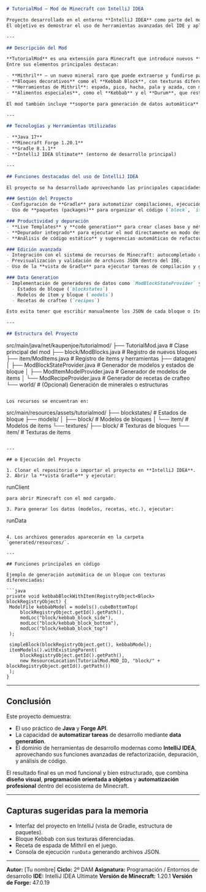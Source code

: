 ```markdown
# TutorialMod — Mod de Minecraft con IntelliJ IDEA

Proyecto desarrollado en el entorno **IntelliJ IDEA** como parte del módulo de **Desarrollo de Aplicaciones Multiplataforma (DAM)**.  
El objetivo es demostrar el uso de herramientas avanzadas del IDE y aplicar conceptos de **programación orientada a objetos, gestión de dependencias y generación automática de recursos** dentro de un entorno práctico: **modding en Minecraft con Forge**.

---

## Descripción del Mod

**TutorialMod** es una extensión para Minecraft que introduce nuevos **minerales, herramientas y bloques** inspirados en un mundo de fantasía y metalurgia avanzada.  
Entre sus elementos principales destacan:

- **Mithril** — un nuevo mineral raro que puede extraerse y fundirse para obtener lingotes.
- **Bloques decorativos** como el **Kebbab Block**, con texturas diferenciadas en la parte superior e inferior.
- **Herramientas de Mithril**: espada, pico, hacha, pala y azada, con mayor durabilidad y velocidad que las de hierro.
- **Alimentos especiales**, como el **Kebbab** y el **Durum**, que restauran la salud del jugador.

El mod también incluye **soporte para generación de datos automática** (data generation), lo que permite crear automáticamente modelos, texturas y recetas a partir del código Java.

---

## Tecnologías y Herramientas Utilizadas

- **Java 17**  
- **Minecraft Forge 1.20.1**  
- **Gradle 8.1.1**  
- **IntelliJ IDEA Ultimate** (entorno de desarrollo principal)

---

## Funciones destacadas del uso de IntelliJ IDEA

El proyecto se ha desarrollado aprovechando las principales capacidades del IDE:

### Gestión del Proyecto
- Configuración de **Gradle** para automatizar compilaciones, ejecución del cliente y tareas de generación (`runData`, `runClient`).
- Uso de **paquetes (packages)** para organizar el código (`block`, `item`, `datagen`, etc.).

### Productividad y depuración
- **Live Templates** y **code generation** para crear clases base y métodos rápidamente.  
- **Depurador integrado** para ejecutar el mod directamente en modo desarrollador.  
- **Análisis de código estático** y sugerencias automáticas de refactorización.

### Edición avanzada
- Integración con el sistema de recursos de Minecraft: autocompletado de rutas de texturas y modelos.  
- Previsualización y validación de archivos JSON dentro del IDE.  
- Uso de la **vista de Gradle** para ejecutar tareas de compilación y generación sin usar la terminal.

### Data Generation
- Implementación de generadores de datos como `ModBlockStateProvider` y `ModItemModelProvider`, que crean automáticamente:
  - Estados de bloque (`blockstates`)
  - Modelos de ítem y bloque (`models`)
  - Recetas de crafteo (`recipes`)

Esto evita tener que escribir manualmente los JSON de cada bloque o ítem.

---

## Estructura del Proyecto

```

src/main/java/net/kaupenjoe/tutorialmod/
├── TutorialMod.java                  # Clase principal del mod
├── block/ModBlocks.java              # Registro de nuevos bloques
├── item/ModItems.java                # Registro de ítems y herramientas
├── datagen/
│   ├── ModBlockStateProvider.java    # Generador de modelos y estados de bloque
│   ├── ModItemModelProvider.java     # Generador de modelos de ítems
│   └── ModRecipeProvider.java        # Generador de recetas de crafteo
└── world/                           # (Opcional) Generación de minerales o estructuras

```

Los recursos se encuentran en:

```

src/main/resources/assets/tutorialmod/
├── blockstates/                      # Estados de bloque
├── models/
│   ├── block/                        # Modelos de bloques
│   └── item/                         # Modelos de ítems
└── textures/
├── block/                        # Texturas de bloques
└── item/                         # Texturas de ítems

```

---

## ⚙️ Ejecución del Proyecto

1. Clonar el repositorio o importar el proyecto en **IntelliJ IDEA**.  
2. Abrir la **vista Gradle** y ejecutar:
```

runClient

```
para abrir Minecraft con el mod cargado.

3. Para generar los datos (modelos, recetas, etc.), ejecutar:
```

runData

````

4. Los archivos generados aparecerán en la carpeta `generated/resources/`.

---

## Funciones principales en código

Ejemplo de generación automática de un bloque con texturas diferenciadas:

```java
private void kebbabBlockWithItem(RegistryObject<Block> blockRegistryObject) {
 ModelFile kebbabModel = models().cubeBottomTop(
     blockRegistryObject.getId().getPath(),
     modLoc("block/kebbab_block_side"),
     modLoc("block/kebbab_block_bottom"),
     modLoc("block/kebbab_block_top")
 );

 simpleBlock(blockRegistryObject.get(), kebbabModel);
 itemModels().withExistingParent(
     blockRegistryObject.getId().getPath(),
     new ResourceLocation(TutorialMod.MOD_ID, "block/" + blockRegistryObject.getId().getPath())
 );
}
````

---

## Conclusión

Este proyecto demuestra:

* El uso práctico de **Java** y **Forge API**.
* La capacidad de **automatizar tareas** de desarrollo mediante **data generation**.
* El dominio de herramientas de desarrollo modernas como **IntelliJ IDEA**, aprovechando sus funciones avanzadas de refactorización, depuración, y análisis de código.

El resultado final es un mod funcional y bien estructurado, que combina **diseño visual**, **programación orientada a objetos** y **automatización profesional** dentro del ecosistema de Minecraft.

---

## Capturas sugeridas para la memoria

* Interfaz del proyecto en IntelliJ (vista de Gradle, estructura de paquetes).
* Bloque Kebbab con sus texturas diferenciadas.
* Receta de espada de Mithril en el juego.
* Consola de ejecución `runData` generando archivos JSON.

---

**Autor:** [Tu nombre]
**Ciclo:** 2º DAM
**Asignatura:** Programación / Entornos de desarrollo
**IDE:** IntelliJ IDEA Ultimate
**Versión de Minecraft:** 1.20.1
**Versión de Forge:** 47.0.19
```
